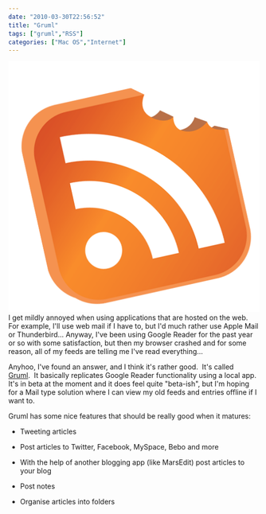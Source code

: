 ```yaml
---
date: "2010-03-30T22:56:52"
title: "Gruml"
tags: ["gruml","RSS"]
categories: ["Mac OS","Internet"]
---
```


![alt text](Gruml.png "Gruml icon")
I get mildly annoyed when using applications that are hosted on the web.  For example, I'll use web mail if I have to, but I'd much rather use Apple Mail or Thunderbird... 
Anyway, I've been using Google Reader for the past year or so with some satisfaction, but then my browser crashed and for some reason, all of my feeds are telling me I've read everything... 
 
Anyhoo, I've found an answer, and I think it's rather good.  It's called [Gruml][2].  It basically replicates Google Reader functionality using a local app.  It's in beta at the moment and it does feel quite "beta-ish", but I'm hoping for a Mail type solution where I can view my old feeds and entries offline if I want to. 
 
Gruml has some nice features that should be really good when it matures: 

* Tweeting articles
* Post articles to Twitter, Facebook, MySpace, Bebo and more
* With the help of another blogging app (like MarsEdit) post articles to your blog
* Post notes
* Organise articles into folders 


  [2]: http://www.grumlapp.com/
